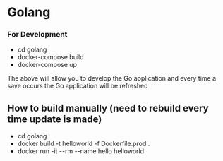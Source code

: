 # Golang

### For Development

- cd golang
- docker-compose build
- docker-compose up

The above will allow you to develop the Go application and every time a save occurs the Go application will be refreshed

## How to build manually (need to rebuild every time update is made)

- cd golang
- docker build -t helloworld -f Dockerfile.prod .
- docker run -it --rm --name hello helloworld
